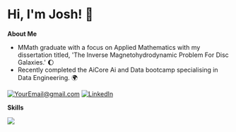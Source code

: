 # Hi, I'm Josh! 🤝
**About Me**

* MMath graduate with a focus on Applied Mathematics with my dissertation titled, 'The Inverse Magnetohydrodynamic
Problem For Disc Galaxies.' :waxing_gibbous_moon:
* Recently completed the AiCore Ai and Data bootcamp specialising in Data Engineering. :earth_africa:

<a href="mailto:joshualexbell@gmail.com">![YourEmail@gmail.com](https://img.shields.io/badge/Gmail-D14836?style=for-the-badge&logo=gmail&logoColor=white)</a>
<a href="https://www.linkedin.com/in/joshua-alex-bell-33bx/">![LinkedIn](https://img.shields.io/badge/LinkedIn-0077B5?style=for-the-badge&logo=linkedin&logoColor=white)</a>


**Skills**

 <a href="https://skillicons.dev">
    <img src="https://skillicons.dev/icons?i=java,py,r,aws,fastapi,github,kafka,linux,matlab,ps,postgres,visualstudio" />
      </a>

